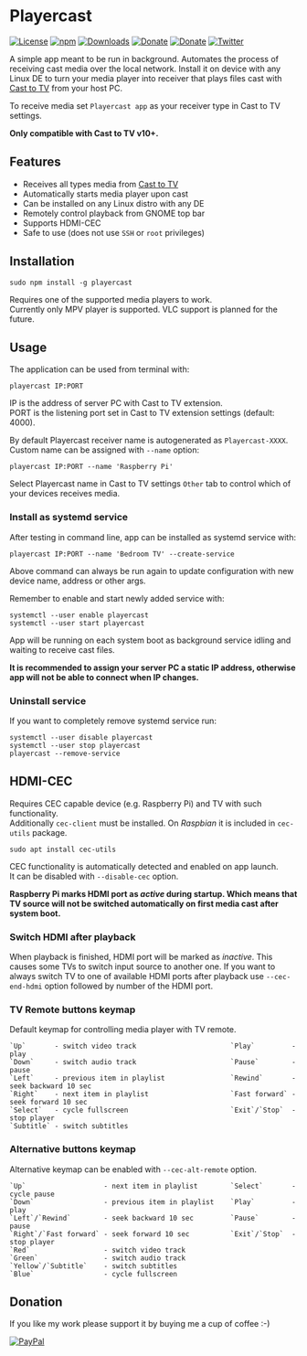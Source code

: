 # Playercast
[![License](https://img.shields.io/github/license/Rafostar/playercast.svg)](https://github.com/Rafostar/playercast/blob/master/LICENSE)
[![npm](https://img.shields.io/npm/v/playercast.svg)](https://www.npmjs.com/package/playercast)
[![Downloads](https://img.shields.io/npm/dt/playercast.svg)](https://www.npmjs.com/package/playercast)
[![Donate](https://img.shields.io/badge/Donate-PayPal-blue.svg)](https://www.paypal.com/cgi-bin/webscr?cmd=_s-xclick&hosted_button_id=TFVDFD88KQ322)
[![Donate](https://img.shields.io/badge/Donate-PayPal.Me-lightgrey.svg)](https://www.paypal.me/Rafostar)
[![Twitter](https://img.shields.io/twitter/url/https/github.com/Rafostar/playercast.svg?style=social)](https://twitter.com/intent/tweet?text=Wow:&url=https%3A%2F%2Fgithub.com%2FRafostar%2Fplayercast)

A simple app meant to be run in background. Automates the process of receiving cast media over the local network. Install it on device with any Linux DE to turn your media player into receiver that plays files cast with [Cast to TV](https://rafostar.github.io/gnome-shell-extension-cast-to-tv) from your host PC.

To receive media set `Playercast app` as your receiver type in Cast to TV settings.

**Only compatible with Cast to TV v10+.**

## Features
* Receives all types media from [Cast to TV](https://rafostar.github.io/gnome-shell-extension-cast-to-tv)
* Automatically starts media player upon cast
* Can be installed on any Linux distro with any DE
* Remotely control playback from GNOME top bar
* Supports HDMI-CEC
* Safe to use (does not use `SSH` or `root` privileges)

## Installation
```
sudo npm install -g playercast
```
Requires one of the supported media players to work.<br>
Currently only MPV player is supported. VLC support is planned for the future.

## Usage
The application can be used from terminal with:

```
playercast IP:PORT
```

IP is the address of server PC with Cast to TV extension.<br>
PORT is the listening port set in Cast to TV extension settings (default: 4000).

By default Playercast receiver name is autogenerated as `Playercast-XXXX`.<br>
Custom name can be assigned with `--name` option:

```
playercast IP:PORT --name 'Raspberry Pi'
```

Select Playercast name in Cast to TV settings `Other` tab to control which of your devices receives media.

### Install as systemd service
After testing in command line, app can be installed as systemd service with:

```
playercast IP:PORT --name 'Bedroom TV' --create-service
```

Above command can always be run again to update configuration with new device name, address or other args.

Remember to enable and start newly added service with:

```
systemctl --user enable playercast
systemctl --user start playercast
```

App will be running on each system boot as background service idling and waiting to receive cast files.

**It is recommended to assign your server PC a static IP address, otherwise app will not be able to connect when IP changes.**

### Uninstall service
If you want to completely remove systemd service run:

```
systemctl --user disable playercast
systemctl --user stop playercast
playercast --remove-service
```

## HDMI-CEC
Requires CEC capable device (e.g. Raspberry Pi) and TV with such functionality.<br>
Additionally `cec-client` must be installed. On *Raspbian* it is included in `cec-utils` package.

```
sudo apt install cec-utils
```

CEC functionality is automatically detected and enabled on app launch.<br>
It can be disabled with `--disable-cec` option.

**Raspberry Pi marks HDMI port as *active* during startup. Which means that TV source will not be switched automatically on first media cast after system boot.**

### Switch HDMI after playback
When playback is finished, HDMI port will be marked as *inactive*. This causes some TVs to switch input source to another one.
If you want to always switch TV to one of available HDMI ports after playback use `--cec-end-hdmi` option followed by number of the HDMI port.

### TV Remote buttons keymap
Default keymap for controlling media player with TV remote.

```
`Up`       - switch video track                       `Play`         - play
`Down`     - switch audio track                       `Pause`        - pause
`Left`     - previous item in playlist                `Rewind`       - seek backward 10 sec
`Right`    - next item in playlist                    `Fast forward` - seek forward 10 sec
`Select`   - cycle fullscreen                         `Exit`/`Stop`  - stop player
`Subtitle` - switch subtitles
```

### Alternative buttons keymap
Alternative keymap can be enabled with `--cec-alt-remote` option.

```
`Up`                   - next item in playlist        `Select`       - cycle pause
`Down`                 - previous item in playlist    `Play`         - play
`Left`/`Rewind`        - seek backward 10 sec         `Pause`        - pause
`Right`/`Fast forward` - seek forward 10 sec          `Exit`/`Stop`  - stop player
`Red`                  - switch video track
`Green`                - switch audio track
`Yellow`/`Subtitle`    - switch subtitles
`Blue`                 - cycle fullscreen
```

## Donation
If you like my work please support it by buying me a cup of coffee :-)

[![PayPal](https://github.com/Rafostar/gnome-shell-extension-cast-to-tv/wiki/images/paypal.gif)](https://www.paypal.com/cgi-bin/webscr?cmd=_s-xclick&hosted_button_id=TFVDFD88KQ322)
